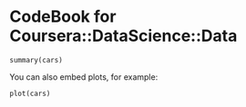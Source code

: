 CodeBook for 
Coursera::DataScience::Data
========================================================



```{r}
summary(cars)
```

You can also embed plots, for example:

```{r fig.width=7, fig.height=6}
plot(cars)
```

